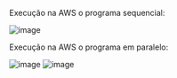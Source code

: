 Execução na AWS o programa sequencial:

![image](https://github.com/joaomotadealmeida/C_Paralela/assets/142590244/3f506edb-45ac-4c8c-8c15-82e4c93535ae)


Execução na AWS o programa em paralelo:

![image](https://github.com/joaomotadealmeida/C_Paralela/assets/142590244/5f431573-4099-44ef-abb5-57ad30a6d96e)
![image](https://github.com/joaomotadealmeida/C_Paralela/assets/142590244/9ab8a9f5-5bf5-4ddb-b7de-1fcc88777eca)
